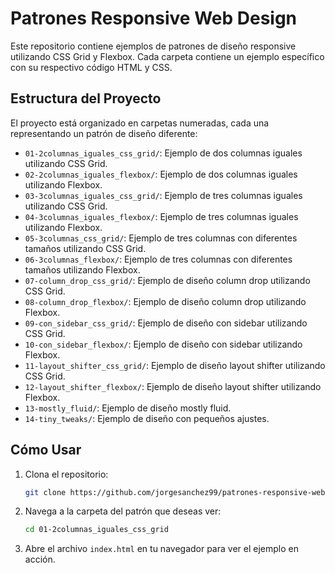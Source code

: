 # Patrones Responsive Web Design

Este repositorio contiene ejemplos de patrones de diseño responsive utilizando CSS Grid y Flexbox. Cada carpeta contiene un ejemplo específico con su respectivo código HTML y CSS.

## Estructura del Proyecto

El proyecto está organizado en carpetas numeradas, cada una representando un patrón de diseño diferente:

- `01-2columnas_iguales_css_grid/`: Ejemplo de dos columnas iguales utilizando CSS Grid.
- `02-2columnas_iguales_flexbox/`: Ejemplo de dos columnas iguales utilizando Flexbox.
- `03-3columnas_iguales_css_grid/`: Ejemplo de tres columnas iguales utilizando CSS Grid.
- `04-3columnas_iguales_flexbox/`: Ejemplo de tres columnas iguales utilizando Flexbox.
- `05-3columnas_css_grid/`: Ejemplo de tres columnas con diferentes tamaños utilizando CSS Grid.
- `06-3columnas_flexbox/`: Ejemplo de tres columnas con diferentes tamaños utilizando Flexbox.
- `07-column_drop_css_grid/`: Ejemplo de diseño column drop utilizando CSS Grid.
- `08-column_drop_flexbox/`: Ejemplo de diseño column drop utilizando Flexbox.
- `09-con_sidebar_css_grid/`: Ejemplo de diseño con sidebar utilizando CSS Grid.
- `10-con_sidebar_flexbox/`: Ejemplo de diseño con sidebar utilizando Flexbox.
- `11-layout_shifter_css_grid/`: Ejemplo de diseño layout shifter utilizando CSS Grid.
- `12-layout_shifter_flexbox/`: Ejemplo de diseño layout shifter utilizando Flexbox.
- `13-mostly_fluid/`: Ejemplo de diseño mostly fluid.
- `14-tiny_tweaks/`: Ejemplo de diseño con pequeños ajustes.

## Cómo Usar

1. Clona el repositorio:
    ```sh
    git clone https://github.com/jorgesanchez99/patrones-responsive-web-design.git
    ```
2. Navega a la carpeta del patrón que deseas ver:
    ```sh
    cd 01-2columnas_iguales_css_grid
    ```
3. Abre el archivo `index.html` en tu navegador para ver el ejemplo en acción.

